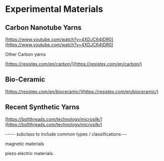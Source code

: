 # Experimental Materials

## Carbon Nanotube Yarns

[https://www.youtube.com/watch?v=4XDJC64tDR0](https://www.youtube.com/watch?v=4XDJC64tDR0)



Other Carbon yarns

[https://resistex.com/en/carbon/](https://resistex.com/en/carbon/)

## Bio-Ceramic

[https://resistex.com/en/bioceramic/](https://resistex.com/en/bioceramic/)

## Recent Synthetic Yarns

[https://boltthreads.com/technology/microsilk/](https://boltthreads.com/technology/microsilk/)



----- subclass to include common types / classifications---

magnetic materials

piezo electric materials.

